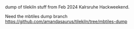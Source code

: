 dump of tilekiln stuff from Feb 2024 Kalrsruhe Hackweekend.

Need the mbtiles dump branch https://github.com/amandasaurus/tilekiln/tree/mbtiles-dump
